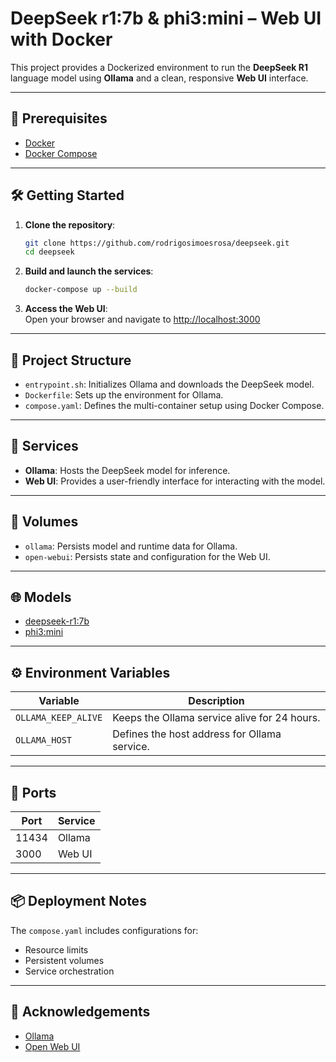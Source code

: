 # DeepSeek r1:7b & phi3:mini – Web UI with Docker

This project provides a Dockerized environment to run the **DeepSeek R1** language model using **Ollama** and a clean, responsive **Web UI** interface.

---

## 🚀 Prerequisites

- [Docker](https://www.docker.com/)
- [Docker Compose](https://docs.docker.com/compose/)

---

## 🛠 Getting Started

1. **Clone the repository**:
   ```bash
   git clone https://github.com/rodrigosimoesrosa/deepseek.git
   cd deepseek
   ```

2. **Build and launch the services**:
   ```bash
   docker-compose up --build
   ```

3. **Access the Web UI**:  
   Open your browser and navigate to [http://localhost:3000](http://localhost:3000)

---

## 📁 Project Structure

- `entrypoint.sh`: Initializes Ollama and downloads the DeepSeek model.
- `Dockerfile`: Sets up the environment for Ollama.
- `compose.yaml`: Defines the multi-container setup using Docker Compose.

---

## 🧩 Services

- **Ollama**: Hosts the DeepSeek model for inference.
- **Web UI**: Provides a user-friendly interface for interacting with the model.

---

## 💾 Volumes

- `ollama`: Persists model and runtime data for Ollama.
- `open-webui`: Persists state and configuration for the Web UI.

---

## 🌐 Models

- [deepseek-r1:7b](https://ollama.com/library/deepseek-r1:7b)
- [phi3:mini](https://ollama.com/library/phi3:mini)

---

## ⚙️ Environment Variables

| Variable           | Description                                    |
|--------------------|------------------------------------------------|
| `OLLAMA_KEEP_ALIVE` | Keeps the Ollama service alive for 24 hours.  |
| `OLLAMA_HOST`       | Defines the host address for Ollama service.  |

---

## 🔌 Ports

| Port  | Service    |
|-------|------------|
| 11434 | Ollama     |
| 3000  | Web UI     |

---

## 📦 Deployment Notes

The `compose.yaml` includes configurations for:
- Resource limits
- Persistent volumes
- Service orchestration

---

## 🙏 Acknowledgements

- [Ollama](https://ollama.com/)
- [Open Web UI](https://github.com/open-webui/open-webui)
